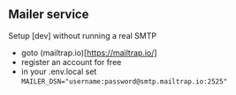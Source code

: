## Mailer service

Setup [dev] without running a real SMTP
- goto (mailtrap.io)[https://mailtrap.io/]
- register an account for free
- in your .env.local set `MAILER_DSN="username:password@smtp.mailtrap.io:2525"`